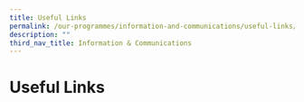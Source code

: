 ```yaml
---
title: Useful Links
permalink: /our-programmes/information-and-communications/useful-links/
description: ""
third_nav_title: Information & Communications
---
```

# **Useful Links**